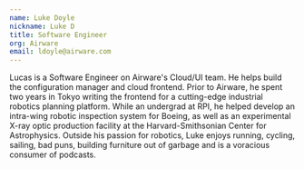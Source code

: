 ```yaml
---
name: Luke Doyle
nickname: Luke D
title: Software Engineer
org: Airware
email: ldoyle@airware.com
---
```


Lucas is a Software Engineer on Airware's Cloud/UI team. He helps build the configuration manager and cloud frontend. Prior to Airware, he spent two years in Tokyo writing the frontend for a cutting-edge industrial robotics planning platform. While an undergrad at RPI, he helped develop an intra-wing robotic inspection system for Boeing, as well as an experimental X-ray optic production facility at the Harvard-Smithsonian Center for Astrophysics. Outside his passion for robotics, Luke enjoys running, cycling, sailing, bad puns, building furniture out of garbage and is a voracious consumer of podcasts.